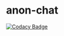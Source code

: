 # anon-chat

[![Codacy Badge](https://api.codacy.com/project/badge/Grade/03cb308e3d944ad3b24a5ff9cbc07629)](https://app.codacy.com/app/lorenzo.scebba/anon-chat?utm_source=github.com&utm_medium=referral&utm_content=LorenzoScebba/anon-chat&utm_campaign=badger)
